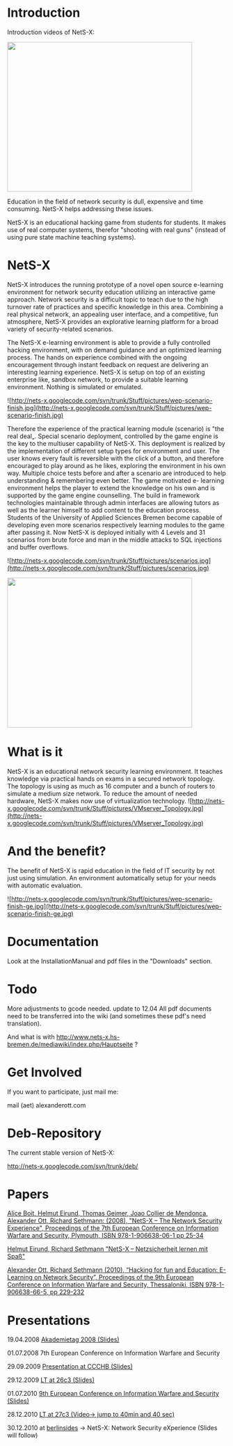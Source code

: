 # Introduction #

Introduction videos of NetS-X:

<a href='http://www.youtube.com/watch?feature=player_embedded&v=QzVWAQagBEs' target='_blank'><img src='http://img.youtube.com/vi/QzVWAQagBEs/0.jpg' width='425' height=344 /></a>



Education in the field of network security is dull, expensive and time consuming.
NetS-X helps addressing these issues.



NetS-X is an educational hacking game from students for students. It makes use of real computer systems, therefor "shooting with real guns" (instead of using pure state machine teaching systems).

# NetS-X #
NetS-X introduces the running prototype of a novel open source e-learning environment for network security education utilizing an interactive game approach. Network security is a difficult topic to teach due to the high turnover rate of practices and specific knowledge in this area. Combining a real physical network, an appealing user interface, and a competitive, fun atmosphere, NetS-X provides an explorative learning platform for a broad variety of security-related scenarios.


The NetS-X e-learning environment is able to provide a fully controlled hacking environment, with on demand guidance and an optimized learning process. The hands on experience combined with the ongoing encouragement through instant feedback on request are delivering an interesting learning experience. NetS-X is setup on top of an existing enterprise like, sandbox network, to provide a suitable learning environment. Nothing is simulated or emulated.

![http://nets-x.googlecode.com/svn/trunk/Stuff/pictures/wep-scenario-finish.jpg](http://nets-x.googlecode.com/svn/trunk/Stuff/pictures/wep-scenario-finish.jpg)

Therefore the experience of the practical learning module (scenario) is "the real deal„. Special scenario deployment, controlled by the game engine is the key to the multiuser capability of NetS-X. This deployment is realized by the implementation of different setup types for environment and user. The user knows every fault is reversible with the click of a button, and therefore encouraged to play around as he likes, exploring the environment in his own way. Multiple choice tests before and after a scenario are introduced to help understanding & remembering even better. The game motivated e- learning environment helps the player to extend the knowledge on his own and is supported by the game engine counselling. The build in framework technologies maintainable through admin interfaces are allowing tutors as well as the learner himself to add content to the education process. Students of the University of Applied Sciences Bremen become capable of developing even more scenarios respectively learning modules to the game after passing it. Now NetS-X is deployed initially with 4 Levels and 31 scenarios from brute force and man in the middle attacks to SQL injections and buffer overflows.

![http://nets-x.googlecode.com/svn/trunk/Stuff/pictures/scenarios.jpg](http://nets-x.googlecode.com/svn/trunk/Stuff/pictures/scenarios.jpg)

<a href='http://www.youtube.com/watch?feature=player_embedded&v=bt-QCGBHRNg' target='_blank'><img src='http://img.youtube.com/vi/bt-QCGBHRNg/0.jpg' width='425' height=344 /></a>

# What is it #

NetS-X is an educational network security learning environment. It teaches knowledge via practical hands on exams in a secured network topology. The topology is using as much as 16 computer and a bunch of routers to simulate a medium size network.
To reduce the amount of needed hardware, NetS-X makes now use of virtualization technology.
![http://nets-x.googlecode.com/svn/trunk/Stuff/pictures/VMserver_Topology.jpg](http://nets-x.googlecode.com/svn/trunk/Stuff/pictures/VMserver_Topology.jpg)

# And the benefit? #
The benefit of NetS-X is rapid education in the field of IT security by not just using simulation. An environment automatically setup for your needs with automatic evaluation.

![http://nets-x.googlecode.com/svn/trunk/Stuff/pictures/wep-scenario-finish-ge.jpg](http://nets-x.googlecode.com/svn/trunk/Stuff/pictures/wep-scenario-finish-ge.jpg)


# Documentation #
Look at the InstallationManual and pdf files in the "Downloads" section.

# Todo #
More adjustments to gcode needed.
update to 12.04
All pdf documents need to be transferred into the wiki (and sometimes these pdf's need translation).

And what is with http://www.nets-x.hs-bremen.de/mediawiki/index.php/Hauptseite ?

# Get Involved #
If you want to participate, just mail me:

mail (aet) alexanderott.com

# Deb-Repository #
The current stable version of NetS-X:

http://nets-x.googlecode.com/svn/trunk/deb/

# Papers #

[Alice Boit, Helmut Eirund, Thomas Geimer, Joao Collier de Mendonca, Alexander Ott, Richard Sethmann: (2008), "NetS-X – The Network Security Experience", Proceedings of the 7th European Conference on Information Warfare and Security, Plymouth, ISBN 978-1-906638-06-1 pp 25-34](http://books.google.de/books?id=I5lE6p50CYIC&lpg=PA25&ots=0pd3tNaWCZ&lr&pg=PA25#v=onepage&q&f=false)


[Helmut Eirund, Richard Sethmann "NetS-X – Netzsicherheit lernen mit Spaß"](http://opus.kobv.de/ubp/volltexte/2009/2966/pdf/cid01_opus_einger_vortr_02.pdf)

[Alexander Ott, Richard Sethmann (2010), “Hacking for fun and Education: E-Learning on Network Security”, Proceedings of the 9th European Conference on Information Warfare and Security, Thessaloniki, ISBN 978-1-906638-66-5, pp 229-232](http://books.google.de/books?id=WfIFiEs0HQ8C&pg=PA229&lpg=PA229#v=onepage&q&f=false)

# Presentations #
19.04.2008 [Akademietag 2008 (Slides)](http://www.it-bildungsnetz.de/fileadmin/media/Akademietag_2008/Spielerisch_Hacken.pdf)

01.07.2008 7th European Conference on Information Warfare and Security

29.09.2009 [Presentation at CCCHB (Slides)](http://www.alexanderott.com/files/Hacking_education_reloaded.pdf)

29.12.2009 [LT at 26c3 (Slides)](http://www.guckes.net/26c3/talks/26C3LT.Ott_Alexander.Hacking_education_reloaded.pdf)

01.07.2010 [9th European Conference on Information Warfare and Security (Slides)](http://www.alexanderott.com/files/Hacking_for_fun_and_Education-E-Learning_on_Network_Security_eciw10.pdf)

28.12.2010 [LT at 27c3 (Video-> jump to 40min and 40 sec)](http://mirror.fem-net.de/CCC/27C3/mp4-h264-HQ/27c3-4296-en-lightning_days_d2.mp4)

30.12.2010 at [berlinsides](http://berlinsides.org/schedule) -> NetS-X: Network Security eXperience (Slides will follow)
